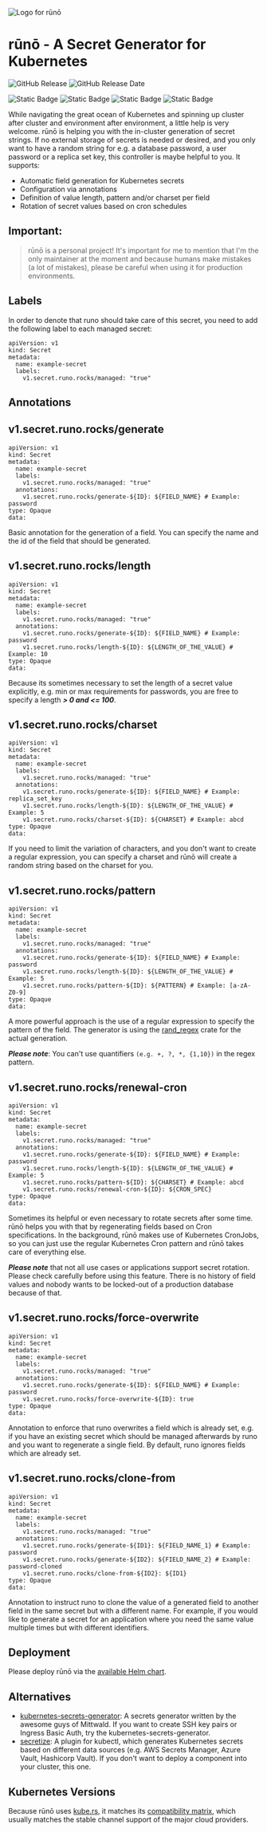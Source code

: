 ![Logo for rūnō](assets/logo.png)

# rūnō - A Secret Generator for Kubernetes

![GitHub Release](https://img.shields.io/github/v/release/aljoshare/runo?style=flat&logo=github&label=release&color=51aff7)
![GitHub Release Date](https://img.shields.io/github/release-date/aljoshare/runo?display_date=published_at&style=flat&logo=github&label=release%20date&color=51aff7)

![Static Badge](https://img.shields.io/badge/language-grey?logo=rust)
![Static Badge](https://img.shields.io/badge/platform-linux-51aff7?logo=docker)
![Static Badge](https://img.shields.io/badge/arch-amd64-51aff7?logo=docker)
![Static Badge](https://img.shields.io/badge/arch-arm64-51aff7?logo=docker)

While navigating the great ocean of Kubernetes and spinning up cluster after cluster and environment after environment, a little help is very welcome. rūnō is helping you with the in-cluster generation of secret strings. If no external storage of secrets is needed or desired, and you only want to have a random string for e.g. a database password, a user password or a replica set key, this controller is maybe helpful to you. 
It supports:
- Automatic field generation for Kubernetes secrets
- Configuration via annotations
- Definition of value length, pattern and/or charset per field
- Rotation of secret values based on cron schedules


## **Important**:
> rūnō is a personal project! It's important for me to mention that I'm the only maintainer at the moment and because 
> humans make mistakes (a lot of mistakes), please be careful when using it for production environments.

## Labels
In order to denote that runo should take care of this secret, you need to add the following label to each managed secret:
```
apiVersion: v1
kind: Secret
metadata:
  name: example-secret
  labels:
    v1.secret.runo.rocks/managed: "true"
```

## Annotations

v1.secret.runo.rocks/generate
----
```
apiVersion: v1
kind: Secret
metadata:
  name: example-secret
  labels:
    v1.secret.runo.rocks/managed: "true"
  annotations:
    v1.secret.runo.rocks/generate-${ID}: ${FIELD_NAME} # Example: password
type: Opaque
data:
```
Basic annotation for the generation of a field. You can specify the name and the id of the field that should be generated. 

v1.secret.runo.rocks/length
----
```
apiVersion: v1
kind: Secret
metadata:
  name: example-secret
  labels:
    v1.secret.runo.rocks/managed: "true"
  annotations:
    v1.secret.runo.rocks/generate-${ID}: ${FIELD_NAME} # Example: password
    v1.secret.runo.rocks/length-${ID}: ${LENGTH_OF_THE_VALUE} # Example: 10
type: Opaque
data:
```
Because its sometimes necessary to set the length of a secret value explicitly, e.g. min or max requirements for passwords, you are free to specify a length ***> 0 and <= 100***.

v1.secret.runo.rocks/charset
----
```
apiVersion: v1
kind: Secret
metadata:
  name: example-secret
  labels:
    v1.secret.runo.rocks/managed: "true"
  annotations:
    v1.secret.runo.rocks/generate-${ID}: ${FIELD_NAME} # Example: replica_set_key
    v1.secret.runo.rocks/length-${ID}: ${LENGTH_OF_THE_VALUE} # Example: 5
    v1.secret.runo.rocks/charset-${ID}: ${CHARSET} # Example: abcd
type: Opaque
data:
```
If you need to limit the variation of characters, and you don't want to create a regular expression, you can specify a charset and rūnō will create a random string based on the charset for you.

v1.secret.runo.rocks/pattern
----
```
apiVersion: v1
kind: Secret
metadata:
  name: example-secret
  labels:
    v1.secret.runo.rocks/managed: "true"
  annotations:
    v1.secret.runo.rocks/generate-${ID}: ${FIELD_NAME} # Example: password
    v1.secret.runo.rocks/length-${ID}: ${LENGTH_OF_THE_VALUE} # Example: 5
    v1.secret.runo.rocks/pattern-${ID}: ${PATTERN} # Example: [a-zA-Z0-9]
type: Opaque
data:
```
A more powerful approach is the use of a regular expression to specify the pattern of the field. The generator is using the [rand_regex](https://crates.io/crates/rand_regex) crate for the actual generation.

***Please note***: You can't use quantifiers `(e.g. +, ?, *, {1,10})` in the regex pattern.

v1.secret.runo.rocks/renewal-cron
----
```
apiVersion: v1
kind: Secret
metadata:
  name: example-secret
  labels:
    v1.secret.runo.rocks/managed: "true"
  annotations:
    v1.secret.runo.rocks/generate-${ID}: ${FIELD_NAME} # Example: password
    v1.secret.runo.rocks/length-${ID}: ${LENGTH_OF_THE_VALUE} # Example: 5
    v1.secret.runo.rocks/pattern-${ID}: ${CHARSET} # Example: abcd
    v1.secret.runo.rocks/renewal-cron-${ID}: ${CRON_SPEC}
type: Opaque
data:
```
Sometimes its helpful or even necessary to rotate secrets after some time. rūnō helps you with that by regenerating fields based on Cron specifications. In the background, rūnō makes use of Kubernetes CronJobs, so you can just use the regular Kubernetes Cron pattern and rūnō takes care of everything else. 

***Please note*** that not all use cases or applications support secret rotation. Please check carefully before using this feature. There is no history of field values and nobody wants to be locked-out of a production database because of that.

v1.secret.runo.rocks/force-overwrite
----
```
apiVersion: v1
kind: Secret
metadata:
  name: example-secret
  labels:
    v1.secret.runo.rocks/managed: "true"
  annotations:
    v1.secret.runo.rocks/generate-${ID}: ${FIELD_NAME} # Example: password
    v1.secret.runo.rocks/force-overwrite-${ID}: true
type: Opaque
data:
```
Annotation to enforce that runo overwrites a field which is already set, e.g. if you have an existing secret which should be managed afterwards by runo and you want to regenerate a single field. By default, runo ignores fields which are already set.

v1.secret.runo.rocks/clone-from
----
```
apiVersion: v1
kind: Secret
metadata:
  name: example-secret
  labels:
    v1.secret.runo.rocks/managed: "true"
  annotations:
    v1.secret.runo.rocks/generate-${ID1}: ${FIELD_NAME_1} # Example: password
    v1.secret.runo.rocks/generate-${ID2}: ${FIELD_NAME_2} # Example: password-cloned
    v1.secret.runo.rocks/clone-from-${ID2}: ${ID1}
type: Opaque
data:
```
Annotation to instruct runo to clone the value of a generated field to another field in the same secret but with a different name. For example, if you would like to generate a secret for an application where you need the same value multiple times but with different identifiers.

## Deployment

Please deploy rūnō via the [available Helm chart](https://github.com/AljoschaP/runo-helm-chart).

## Alternatives

- [kubernetes-secrets-generator](https://github.com/mittwald/kubernetes-secret-generator): A secrets generator written by the awesome guys of Mittwald. If you want to create SSH key pairs or Ingress Basic Auth, try the kubernetes-secrets-generator. 
- [secretize](https://github.com/bbl/secretize): A plugin for kubectl, which generates Kubernetes secrets based on different data sources (e.g. AWS Secrets Manager, Azure Vault, Hashicorp Vault). If you don't want to deploy a component into your cluster, this one.

## Kubernetes Versions

Because rūnō uses [kube.rs](https://kube.rs), it matches its [compatibility matrix](https://kube.rs/kubernetes-version/), which usually matches the stable channel support of the major cloud providers.
